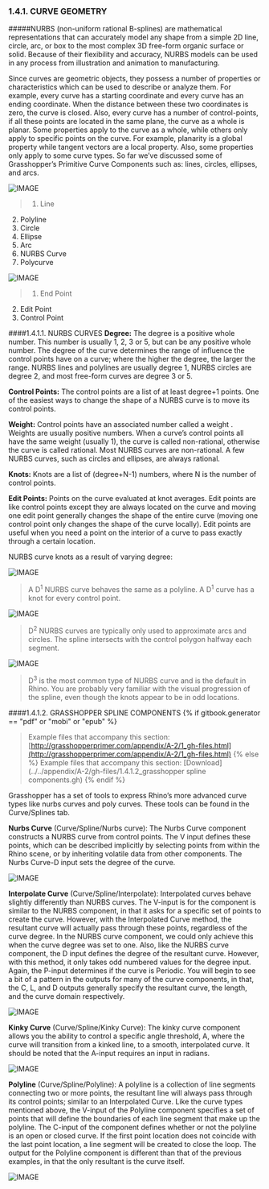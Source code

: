 ### 1.4.1. CURVE GEOMETRY

#####NURBS (non-uniform rational B-splines) are mathematical representations that can accurately model any shape from a simple 2D line, circle, arc, or box to the most complex 3D free-form organic surface or solid. Because of their flexibility and accuracy, NURBS models can be used in any process from illustration and animation to manufacturing.

Since curves are geometric objects, they possess a number of properties or characteristics which can be used to describe or analyze them. For example, every curve has a starting coordinate and every curve has an ending coordinate. When the distance between these two coordinates is zero, the curve is closed. Also, every curve has a number of control-points, if all these points are located in the same plane, the curve as a whole is planar. Some properties apply to the curve as a whole, while others only apply to specific points on the curve. For
example, planarity is a global property while tangent vectors are a local property. Also, some properties only apply to some curve types. So far we’ve discussed some of Grasshopper’s Primitive Curve Components such as: lines, circles, ellipses, and arcs.

![IMAGE](images/1-4-1/1-4-1_001-curve-types.png)
>1. Line
2. Polyline
3. Circle
4. Ellipse
5. Arc
6. NURBS Curve
7. Polycurve

![IMAGE](images/1-4-1/1-4-1_002-bezier-curve.png)
>1. End Point
2. Edit Point
3. Control Point

####1.4.1.1. NURBS CURVES
**Degree:** The degree is a positive whole number. This number is usually 1, 2, 3 or 5, but can be any positive whole number. The degree of the curve determines the range of influence the control points have on a curve; where the higher the degree, the larger the range. NURBS lines and polylines are usually degree 1, NURBS circles are degree 2, and most free-form curves are degree 3 or 5.

**Control Points:** The control points are a list of at least degree+1 points. One of the easiest ways to change the shape of a NURBS curve is to move its control points.

**Weight:** Control points have an associated number called a weight . Weights are usually positive numbers. When a curve’s control points all have the same weight (usually 1), the curve is called non-rational, otherwise the curve is called rational. Most NURBS curves are non-rational. A few NURBS curves, such as circles and ellipses, are always rational.

**Knots:** Knots are a list of (degree+N-1) numbers, where N is the number of control points.

**Edit Points:** Points on the curve evaluated at knot averages. Edit points are like control points except they are always located on the curve and moving one edit point generally changes the shape of the entire curve (moving one control point only changes the shape of the curve locally). Edit points are useful when you need a point on the interior of a curve to pass exactly through a certain location.

NURBS curve knots as a result of varying degree:

![IMAGE](images/1-4-1/1-4-1_003-degree-one.png)
>A D<sup>1</sup> NURBS curve behaves the same as a polyline. A D<sup>1</sup> curve has a knot for every control point.

![IMAGE](images/1-4-1/1-4-1_004-degree-two.png)
>D<sup>2</sup> NURBS curves are typically only used to approximate arcs and circles. The spline intersects with the control polygon halfway each segment.

![IMAGE](images/1-4-1/1-4-1_005-degree-three.png)
>D<sup>3</sup> is the most common type of NURBS curve and is the default in Rhino. You are probably very familiar with the visual progression of the spline, even though the knots appear to be in odd locations.

####1.4.1.2. GRASSHOPPER SPLINE COMPONENTS
{% if gitbook.generator == "pdf" or "mobi" or "epub" %}
>Example files that accompany this section: [http://grasshopperprimer.com/appendix/A-2/1_gh-files.html](http://grasshopperprimer.com/appendix/A-2/1_gh-files.html)
{% else %}
>Example files that accompany this section: [Download](../../appendix/A-2/gh-files/1.4.1.2_grasshopper spline components.gh)
{% endif %}

Grasshopper has a set of tools to express Rhino’s more advanced curve types like nurbs curves and poly curves. These tools can be found in the Curve/Splines tab.

**Nurbs Curve** (Curve/Spline/Nurbs curve): The Nurbs Curve component
constructs a NURBS curve from control points. The V input defines these points, which can be described implicitly by selecting points from within the Rhino scene, or by inheriting volatile data from other components. The Nurbs Curve-D input sets the degree of the curve.

![IMAGE](images/1-4-1/1-4-1_006-nurbs-curve.png)

**Interpolate Curve** (Curve/Spline/Interpolate): Interpolated curves behave slightly differently than NURBS curves. The V-input is for the component is similar to the NURBS component, in that it asks for a specific set of points to create the curve. However, with the Interpolated Curve method, the resultant curve will actually pass through these points, regardless of the curve degree. In the NURBS curve component, we could only achieve this when the curve degree was set to one. Also, like the NURBS curve component, the D input defines the
degree of the resultant curve. However, with this method, it only takes odd numbered values for the degree input. Again, the P-input determines if the curve is Periodic. You will begin to see a bit of a pattern in the outputs for many of the curve components, in that, the C, L, and D outputs generally specify the resultant curve, the length, and the curve domain respectively.

![IMAGE](images/1-4-1/1-4-1_007-interpolate-curve.png)

**Kinky Curve** (Curve/Spline/Kinky Curve): The kinky curve component allows you the ability to control a specific angle threshold, A, where the curve will transition from a kinked line, to a smooth, interpolated curve. It should be noted that the A-input requires an input in radians.

![IMAGE](images/1-4-1/1-4-1_008-kinky-curve.png)

**Polyline** (Curve/Spline/Polyline): A polyline is a collection of line segments connecting two or more points, the resultant line will always pass through its control points; similar to an Interpolated Curve. Like the curve types mentioned above, the V-input of the Polyline component specifies a set of points that will define the boundaries of each line segment that make up the polyline. The C-input of the component defines whether or not the polyline is an open or closed curve. If the first point location does not coincide with the last point location, a line segment will be created to close the loop. The output for the Polyline component is different than that of the previous examples, in that the
only resultant is the curve itself.

![IMAGE](images/1-4-1/1-4-1_009-polyline.png)
